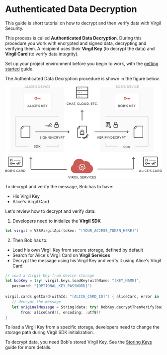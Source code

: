 # Authenticated Data Decryption

This guide is short tutorial on how to decrypt and then verify data with Virgil Security.

This process is called **Authenticated Data Decryption**. During this procedure you work with encrypted and signed data, decrypting and verifying them. A recipient uses their **Virgil Key** (to decrypt the data) and **Virgil Card** (to verify data integrity).


Set up your project environment before you begin to work, with the [getting started](/docs/swift/guides/configuration/client.md) guide.

The Authenticated Data Decryption procedure is shown in the figure below.

![Virgil Intro](/docs/swift/img/Guides_introduction.png "Authenticated Data Decryption")

To decrypt and verify the message, Bob has to have:
 - His Virgil Key
 - Alice's Virgil Card

Let's review how to decrypt and verify data:

1. Developers need to initialize the **Virgil SDK**

```swift
let virgil = VSSVirgilApi(token: "[YOUR_ACCESS_TOKEN_HERE]")
```

2. Then Bob has to:

 - Load his own Virgil Key from secure storage, defined by default
 - Search for Alice's Virgil Card on **Virgil Services**
 - Decrypt the message using his Virgil Key and verify it using Alice's Virgil Card

 ```swift
 // load a Virgil Key from device storage
 let bobKey = try! virgil.keys.loadKey(withName: "[KEY_NAME]",
 	password: "[OPTIONAL_KEY_PASSWORD]")

 virgil.cards.getCard(withId: "[ALICE_CARD_ID]") { aliceCard, error in
 	// decrypt the message
 	let originalMessage = String(data: try! bobKey.decryptThenVerify(base64: ciphertext,
 		from: aliceCard!), encoding: .utf8)!
 }
 ```

To load a Virgil Key from a specific storage, developers need to change the storage path during Virgil SDK initialization.

To decrypt data, you need Bob's stored Virgil Key. See the [Storing Keys](/docs/swift/guides/virgil-key/saving-key.md) guide for more details.
